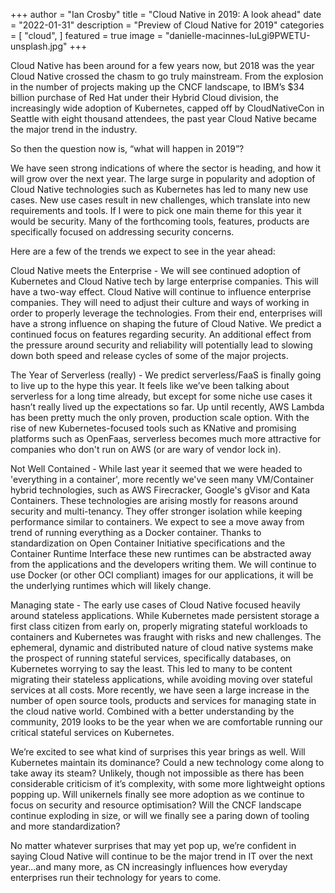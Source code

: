 +++
author = "Ian Crosby"
title = "Cloud Native in 2019: A look ahead"
date = "2022-01-31"
description = "Preview of Cloud Native for 2019"
categories = [
    "cloud",
]
featured = true
image = "danielle-macinnes-IuLgi9PWETU-unsplash.jpg"
+++

Cloud Native has been around for a few years now, but 2018 was the year Cloud Native crossed the chasm to go truly mainstream. From the explosion in the number of projects making up the CNCF landscape, to IBM’s $34 billion purchase of Red Hat under their Hybrid Cloud division, the increasingly wide adoption of Kubernetes, capped off by CloudNativeCon in Seattle with eight thousand attendees, the past year Cloud Native became the major trend in the industry.

So then the question now is, “what will happen in 2019”?

We have seen strong indications of where the sector is heading, and how it will grow over the next year. The large surge in popularity and adoption of Cloud Native technologies such as Kubernetes has led to many new use cases. New use cases result in new challenges, which translate into new requirements and tools. If I were to pick one main theme for this year it would be security. Many of the forthcoming tools, features, products are specifically focused on addressing security concerns.

Here are a few of the trends we expect to see in the year ahead:

Cloud Native meets the Enterprise - We will see continued adoption of Kubernetes and Cloud Native tech by large enterprise companies. This will have a two-way effect. Cloud Native will continue to influence enterprise companies. They will need to adjust their culture and ways of working in order to properly leverage the technologies. From their end, enterprises will have a strong influence on shaping the future of Cloud Native. We predict a continued focus on features regarding security. An additional effect from the pressure around security and reliability will potentially lead to slowing down both speed and release cycles of some of the major projects.

The Year of Serverless (really) - We predict serverless/FaaS is finally going to live up to the hype this year. It feels like we’ve been talking about serverless for a long time already, but except for some niche use cases it hasn’t really lived up the expectations so far. Up until recently, AWS Lambda has been pretty much the only proven, production scale option. With the rise of new Kubernetes-focused tools such as KNative and promising platforms such as OpenFaas, serverless becomes much more attractive for companies who don't run on AWS (or are wary of vendor lock in).

Not Well Contained - While last year it seemed that we were headed to 'everything in a container', more recently we've seen many VM/Container hybrid technologies, such as AWS Firecracker, Google's gVisor and Kata Containers. These technologies are arising mostly for reasons around security and multi-tenancy. They offer stronger isolation while keeping performance similar to containers. We expect to see a move away from trend of running everything as a Docker container. Thanks to standardization on Open Container Initiative specifications and the Container Runtime Interface these new runtimes can be abstracted away from the applications and the developers writing them. We will continue to use Docker (or other OCI compliant) images for our applications, it will be the underlying runtimes which will likely change.

Managing state - The early use cases of Cloud Native focused heavily around stateless applications. While Kubernetes made persistent storage a first class citizen from early on, properly migrating stateful workloads to containers and Kubernetes was fraught with risks and new challenges. The ephemeral, dynamic and distributed nature of cloud native systems make the prospect of running stateful services, specifically databases, on Kubernetes worrying to say the least. This led to many to be content migrating their stateless applications, while avoiding moving over stateful services at all costs. More recently, we have seen a large increase in the number of open source tools, products and services for managing state in the cloud native world. Combined with a better understanding by the community, 2019 looks to be the year when we are comfortable running our critical stateful services on Kubernetes.

We’re excited to see what kind of surprises this year brings as well. Will Kubernetes maintain its dominance? Could a new technology come along to take away its steam? Unlikely, though not impossible as there has been considerable criticism of it’s complexity, with some more lightweight options popping up. Will unikernels finally see more adoption as we continue to focus on security and resource optimisation? Will the CNCF landscape continue exploding in size, or will we finally see a paring down of tooling and more standardization?

No matter whatever surprises that may yet pop up, we’re confident in saying Cloud Native will continue to be the major trend in IT over the next year...and many more, as CN increasingly influences how everyday enterprises run their technology for years to come.